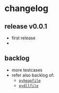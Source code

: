 
# changelog


## release v0.0.1 

- first release
- 


## backlog

- more testcases
- refer also backlog of:
  - [`pyheapfile`](https://github.com/kr-g/pyheapfile/)
  - [`pydllfile`](https://github.com/kr-g/pydllfile/)

